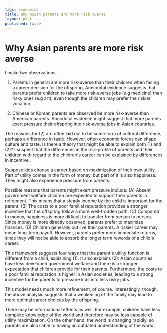 ```yaml
--- 
tags: economics
title: Why Asian parents are more risk averse
layout: post
published: false
---
```


# Why Asian parents are more risk averse

I make two observations:

1. Parents in general are more risk-averse than their children when facing a career decision for the offspring. Anecdotal evidence suggests that parents prefer children to take more risk-averse jobs (e.g medicine) than risky ones (e.g art), even though the children may prefer the riskier vocation. 

2. Chinese or Korean parents are observed be more risk-averse than American parents. Anecdotal evidence might suggest that more parents exert pressure their offspring into risk-averse jobs in Asian countries. 

The reasons for (2) are often laid out to be some form of cultural difference, perhaps a difference in taste. However, often economic forces can shape culture and taste. Is there a theory that might be able to explain both (1) and (2)? I suspect that the differences in the risk-profile of parents and their children with regard to the children's career can be explained by differences in incentive. 

Suppose kids choose a career based on maximization of their own utility. Part of utility comes in the form of money, but part of it is also happiness. They might also experience pressure from parents. 

Possible reasons that parents might exert pressure include: (A) Absent government welfare children are expected to support their parents in retirement. This means that a steady income by the child is important for the parent. (B) The costs to a poor familial reputation provides a stronger incentive that the offspring follow a more well-trodden path. (C) Compared to money, happiness is more difficult to transfer from person to person. Since money is more directly observed, parents prefer to maximize finances. (D) Children generally out live their parents. A riskier career may mean long-term payoff. However, parents prefer more immediate returns, since they will not be able to absorb the longer term rewards of a child's career. 

This framework suggests four ways that the parent's utility function is different from a child, explaining (1). It also explains (2): Asian countries have less developed government welfare and there is a stronger expectation that children provide for their parents. Furthermore, the costs to a poor familial reputation is higher in Asian societies, leading to a strong incentive for the parents to pressure kids into less risky jobs. 

This model needs much more refinement, of course. Interestingly, though, the above analysis suggests that a weakening of the family may lead to more optimal career choices by the offspring. 

There may be informational effects as well. For example, children have less complete knowledge of the world and therefore may be less capable of utility maximization. On the other hand, the world is changing rapidly, so parents are also liable to having an outdated understanding of the world. 
